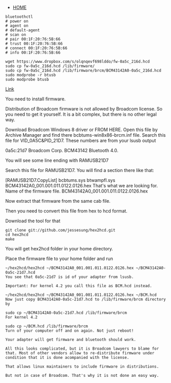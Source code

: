 - [HOME](../../../)
```
bluetoothctl
# power on
# agent on
# default-agent
# scan on
# pair 00:1F:20:76:5B:66
# trust 00:1F:20:76:5B:66
# connect 00:1F:20:76:5B:66
# info 00:1F:20:76:5B:66
```

```
wget https://www.dropbox.com/s/olqnqevf698lddo/fw-0a5c_216d.hcd
sudo cp fw-0a5c_216d.hcd /lib/firmware/
sudo cp fw-0a5c_216d.hcd /lib/firmware/brcm/BCM43142A0-0a5c_216d.hcd
sudo modprobe -r btusb
sudo modprobe btusb
```

[Link](http://askubuntu.com/questions/632336/bluetooth-broadcom-43142-isnt-working-on-ubuntu)


You need to install firmware.

Distribution of Broadcom firmware is not allowed by Broadcom license. So you need to get it yourself. It is a bit complex, but there is no other legal way.

Download Broadcom Windows 8 driver or FROM HERE.
Open this file by Archive Manager and find there bcbtums-win8x86-brcm.inf file.
Search this file for VID_0A5C&PID_21D7. These numbers are from your lsusb output

0a5c:21d7 Broadcom Corp. BCM43142 Bluetooth 4.0.

You will see some line ending with RAMUSB21D7

Search this file for RAMUSB21D7. You will find a section there like that:

[RAMUSB21D7.CopyList]
bcbtums.sys
btwampfl.sys
BCM43142A0_001.001.011.0122.0126.hex
That's what we are looking for. Name of the firmware file. BCM43142A0_001.001.011.0122.0126.hex

Now extract that firmware from the same cab file.

Then you need to convert this file from hex to hcd format.

Download the tool for that

```
git clone git://github.com/jessesung/hex2hcd.git
cd hex2hcd
make
```
You will get hex2hcd folder in your home directory.

Place the firmware file to your home folder and run

```
~/hex2hcd/hex2hcd ~/BCM43142A0_001.001.011.0122.0126.hex ~/BCM43142A0-0a5c-21d7.hcd
You see that 0a5c-21d7 is id of your adapter from lsusb.

Important: For kernel 4.2 you call this file as BCM.hcd instead.

~/hex2hcd/hex2hcd ~/BCM43142A0_001.001.011.0122.0126.hex ~/BCM.hcd
Now just copy BCM43142A0-0a5c-21d7.hcd to /lib/firmware/brcm directory by

sudo cp ~/BCM43142A0-0a5c-21d7.hcd /lib/firmware/brcm
For kernel 4.2

sudo cp ~/BCM.hcd /lib/firmware/brcm
Turn of your computer off and on again. Not just reboot!

Your adapter will get firmware and bluetooth should work.

All this looks complicated, but it is Broadcom lawyers to blame for that. Most of other vendors allow to re-distribute firmware under condition that it is done acompanied with the license.

That allows linux maintainers to include firmware in distributions.

But not in case of Broadcom. That's why it is not done an easy way.
```
